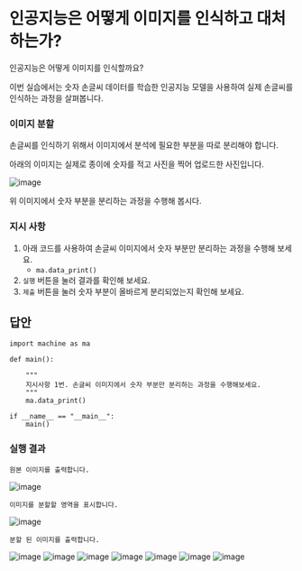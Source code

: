 # 인공지능은 어떻게 이미지를 인식하고 대처하는가?
인공지능은 어떻게 이미지를 인식할까요?

이번 실습에서는 숫자 손글씨 데이터를 학습한 인공지능 모델을 사용하여 실제 손글씨를 인식하는 과정을 살펴봅니다.

### 이미지 분할
손글씨를 인식하기 위해서 이미지에서 분석에 필요한 부분을 따로 분리해야 합니다.

아래의 이미지는 실제로 종이에 숫자를 적고 사진을 찍어 업로드한 사진입니다.

![image](https://user-images.githubusercontent.com/61646760/145756395-02a561c1-2b6a-4e2c-bd07-44e07f23412c.png)

위 이미지에서 숫자 부분을 분리하는 과정을 수행해 봅시다.

### 지시 사항
1. 아래 코드를 사용하여 손글씨 이미지에서 숫자 부분만 분리하는 과정을 수행해 보세요.
    - `ma.data_print()`
2. `실행` 버튼을 눌러 결과를 확인해 보세요.
3. `제출` 버튼을 눌러 숫자 부분이 올바르게 분리되었는지 확인해 보세요.

## 답안
```
import machine as ma

def main():
    
    """
    지시사항 1번. 손글씨 이미지에서 숫자 부분만 분리하는 과정을 수행해보세요.
    """
    ma.data_print()

if __name__ == "__main__":
    main()

```

### 실행 결과
```
원본 이미지를 출력합니다.
```
![image](https://user-images.githubusercontent.com/61646760/145756536-7076db31-774a-462d-b663-0357fbaa483b.png)
```
이미지를 분할할 영역을 표시합니다.
```
![image](https://user-images.githubusercontent.com/61646760/145756565-683213ea-8967-4e1d-b4a1-671c22b9490e.png)
```
분할 된 이미지를 출력합니다.
```
![image](https://user-images.githubusercontent.com/61646760/145756681-b6f95f06-9d3f-45c9-8824-b3f889660427.png)
![image](https://user-images.githubusercontent.com/61646760/145756695-dde692f1-08b3-464d-b446-96bb53709a6a.png)
![image](https://user-images.githubusercontent.com/61646760/145756702-b61490c3-9536-4350-be9a-afb2e982c130.png)
![image](https://user-images.githubusercontent.com/61646760/145756727-2293f9f0-4711-434f-89f4-8dfa109ffed3.png)
![image](https://user-images.githubusercontent.com/61646760/145756733-0c9fb1bb-395e-4295-a007-be738ce5e712.png)
![image](https://user-images.githubusercontent.com/61646760/145756749-4f2fec58-b799-4e74-828d-173aac62ba27.png)
![image](https://user-images.githubusercontent.com/61646760/145756755-5a27cf9a-de2b-48ba-a4c2-6c39e0e3c90d.png)
